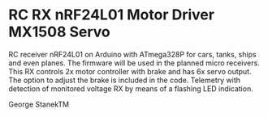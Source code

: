 # RC RX nRF24L01 Motor Driver MX1508 Servo
RC receiver nRF24L01 on Arduino with ATmega328P for cars, tanks, ships and even planes. The firmware will be used in the planned micro receivers. 
This RX controls 2x motor controller with brake and has 6x servo output. The option to adjust the brake is included in the code. Telemetry with detection of monitored voltage RX by means of a flashing LED indication.

George StanekTM
